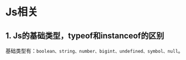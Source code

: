# Js相关

## 1. Js的基础类型，typeof和instanceof的区别

基础类型有：`boolean、string、number、bigint、undefined、symbol、null`。